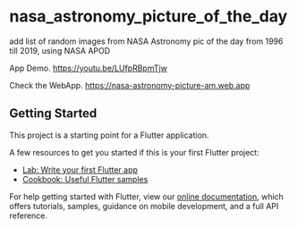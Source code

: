 # nasa_astronomy_picture_of_the_day

add list of random images from NASA Astronomy pic of the day from 1996 till 2019, using NASA APOD

App Demo.
https://youtu.be/LUfpRBpmTjw

Check the WebApp.
https://nasa-astronomy-picture-am.web.app

## Getting Started

This project is a starting point for a Flutter application.

A few resources to get you started if this is your first Flutter project:

- [Lab: Write your first Flutter app](https://flutter.dev/docs/get-started/codelab)
- [Cookbook: Useful Flutter samples](https://flutter.dev/docs/cookbook)

For help getting started with Flutter, view our
[online documentation](https://flutter.dev/docs), which offers tutorials,
samples, guidance on mobile development, and a full API reference.
